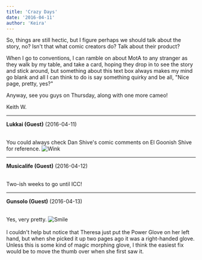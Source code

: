 ```yaml
---
title: 'Crazy Days'
date: '2016-04-11'
author: 'Keira'
---
```


<p>So, things are still hectic, but I figure perhaps we should talk about the story, no? Isn't that what comic creators do? Talk about their product? </p><p>When I go to conventions, I can ramble on about MotA to any stranger as they walk by my table, and take a card, hoping they drop in to see the story and stick around, but something about this text box always makes my mind go blank and all I can think to do is say something quirky and be all, "Nice page, pretty, yes?"</p><p>Anyway, see you guys on Thursday, along with one more cameo!</p><p>Keith W.</p>

---
**Lukkai (Guest)** (2016-04-11)

<br> You could always check Dan Shive's comic comments on El Goonish Shive for reference. <img src="//smilies/wink1.gif" alt="Wink" border="0"> <br>

---
**Musicalife (Guest)** (2016-04-12)

<br> Two-ish weeks to go until ICC!

---
**Gunsolo (Guest)** (2016-04-13)

<br> Yes, very pretty. <img src="//smilies/smile.gif" alt="Smile" border="0"><br><br>I couldn't help but notice that Theresa just put the Power Glove on her left hand, but when she picked it up two pages ago it was a right-handed glove. Unless this is some kind of magic morphing glove, I think the easiest fix would be to move the thumb over when she first saw it.<br>

